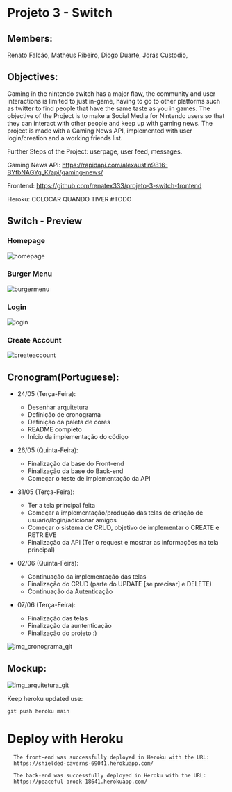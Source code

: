 # Projeto 3 - Switch

## Members: 
   Renato Falcão, Matheus Ribeiro, Diogo Duarte, Jorás Custodio, 

## Objectives: 
   Gaming in the nintendo switch has a major flaw, the community and user interactions is limited to just in-game, having to go to other platforms such as twitter to find people that have the same taste as you in games. The objective of the Project is to make a Social Media for Nintendo users so that they can interact with other people and keep up with gaming news. The project is made with a Gaming News API, implemented with user login/creation and a working friends list.
   
   Further Steps of the Project: userpage, user feed, messages.

Gaming News API: https://rapidapi.com/alexaustin9816-BYtbNAGYg_K/api/gaming-news/

Frontend: https://github.com/renatex333/projeto-3-switch-frontend

Heroku: COLOCAR QUANDO TIVER #TODO

## Switch - Preview

### Homepage

![homepage](https://user-images.githubusercontent.com/15271557/173697820-fb9184df-91a0-49f3-9ae7-2ee53b1e6bd8.png)

### Burger Menu
![burgermenu](https://user-images.githubusercontent.com/15271557/173697841-02787a70-88d8-423c-b28c-d242fc9b62cb.png)

### Login
![login](https://user-images.githubusercontent.com/15271557/173698030-1acfda1b-3e9c-49c8-8133-94dd5d9ceecc.png)

### Create Account
![createaccount](https://user-images.githubusercontent.com/15271557/173698013-552202ee-1025-49e7-afe4-d155066331fc.png)

## Cronogram(Portuguese):

  - 24/05 (Terça-Feira): 
    - Desenhar arquitetura
    - Definição de cronograma
    - Definição da paleta de cores
    - README completo
    - Início da implementação do código
                       
                       
  - 26/05 (Quinta-Feira): 
    - Finalização da base do Front-end
    - Finalização da base do Back-end
    - Começar o teste de implementação da API
  
  
  - 31/05 (Terça-Feira): 
    - Ter a tela principal feita
    - Começar a implementação/produção das telas de criação de usuário/login/adicionar amigos
    - Começar o sistema de CRUD, objetivo de implementar o CREATE e RETRIEVE
    - Finalização da API (Ter o request e mostrar as informações na tela principal)
  
  - 02/06 (Quinta-Feira): 
    - Continuação da implementação das telas
    - Finalização do CRUD (parte do UPDATE [se precisar] e DELETE)
    - Continuação da Autenticação
  
  - 07/06 (Terça-Feira):
    - Finalização das telas
    - Finalização da auntenticação
    - Finalização do projeto :)

![img_cronograma_git](https://user-images.githubusercontent.com/62605906/170028006-26480478-3e9c-46ab-bb06-07e7f585e743.jpeg)


## Mockup:

![Img_arquitetura_git](https://user-images.githubusercontent.com/62605906/170023479-5cbeabeb-e760-41fe-a15b-039c5589790b.jpeg)

    
Keep heroku updated use:

    git push heroku main
    
# Deploy with Heroku
    
      The front-end was successfully deployed in Heroku with the URL: 
      https://shielded-caverns-69041.herokuapp.com/

      The back-end was successfully deployed in Heroku with the URL:
      https://peaceful-brook-18641.herokuapp.com/
